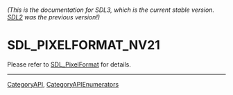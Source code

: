###### (This is the documentation for SDL3, which is the current stable version. [SDL2](https://wiki.libsdl.org/SDL2/) was the previous version!)
# SDL_PIXELFORMAT_NV21

Please refer to [SDL_PixelFormat](SDL_PixelFormat) for details.

----
[CategoryAPI](CategoryAPI), [CategoryAPIEnumerators](CategoryAPIEnumerators)

